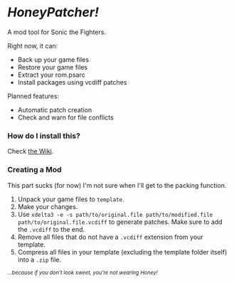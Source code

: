 # *HoneyPatcher!*

A mod tool for Sonic the Fighters.

Right now, it can:
- Back up your game files
- Restore your game files
- Extract your rom.psarc
- Install packages using vcdiff patches

Planned features:
- Automatic patch creation
- Check and warn for file conflicts

### How do I install this?
Check [the Wiki](https://github.com/coatlessali/HoneyPatcher/wiki/Install-&-Usage-Guide).

### Creating a Mod
This part sucks (for now) I'm not sure when I'll get to the packing function.
1. Unpack your game files to `template`.
2. Make your changes.
3. Use `xdelta3 -e -s path/to/original.file path/to/modified.file path/to/original.file.vcdiff` to generate patches. Make sure to add the `.vcdiff` to the end.
4. Remove all files that do not have a `.vcdiff` extension from your template.
5. Compress all files in your template (excluding the template folder itself) into a `.zip` file.

<sub>*...because if you don't look sweet, you're not wearing Honey!*</sub>
